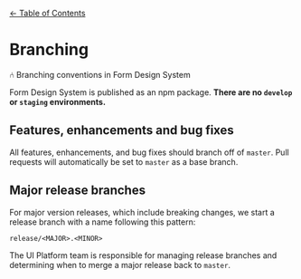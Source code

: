 [&larr; Table of Contents](../CONTRIBUTING.md)

# Branching

⑃ Branching conventions in Form Design System

Form Design System is published as an npm package. **There are no `develop` or `staging`
environments.**

## Features, enhancements and bug fixes

All features, enhancements, and bug fixes should branch off of `master`.
Pull requests will automatically be set to `master` as a base branch.

## Major release branches

For major version releases, which include breaking changes, we start a release branch with a name following this pattern:

```
release/<MAJOR>.<MINOR>
```

The UI Platform team is responsible for managing release branches and determining when to
merge a major release back to `master`.
